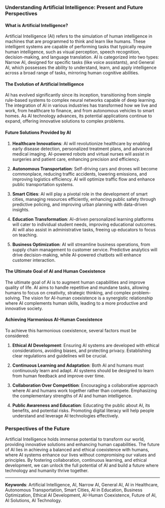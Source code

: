 ### Understanding Artificial Intelligence: Present and Future Perspectives

#### What is Artificial Intelligence?

Artificial Intelligence (AI) refers to the simulation of human intelligence in machines that are programmed to think and learn like humans. These intelligent systems are capable of performing tasks that typically require human intelligence, such as visual perception, speech recognition, decision-making, and language translation. AI is categorized into two types: Narrow AI, designed for specific tasks (like voice assistants), and General AI, which possesses the ability to understand, learn, and apply intelligence across a broad range of tasks, mirroring human cognitive abilities.

#### The Evolution of Artificial Intelligence

AI has evolved significantly since its inception, transitioning from simple rule-based systems to complex neural networks capable of deep learning. The integration of AI in various industries has transformed how we live and work, from healthcare to finance, and from autonomous vehicles to smart homes. As AI technology advances, its potential applications continue to expand, offering innovative solutions to complex problems.

#### Future Solutions Provided by AI

1. **Healthcare Innovations**: AI will revolutionize healthcare by enabling early disease detection, personalized treatment plans, and advanced medical imaging. AI-powered robots and virtual nurses will assist in surgeries and patient care, enhancing precision and efficiency.

2. **Autonomous Transportation**: Self-driving cars and drones will become commonplace, reducing traffic accidents, lowering emissions, and improving logistics efficiency. AI will optimize traffic flow and enhance public transportation systems.

3. **Smart Cities**: AI will play a pivotal role in the development of smart cities, managing resources efficiently, enhancing public safety through predictive policing, and improving urban planning with data-driven insights.

4. **Education Transformation**: AI-driven personalized learning platforms will cater to individual student needs, improving educational outcomes. AI will also assist in administrative tasks, freeing up educators to focus on teaching.

5. **Business Optimization**: AI will streamline business operations, from supply chain management to customer service. Predictive analytics will drive decision-making, while AI-powered chatbots will enhance customer interaction.

#### The Ultimate Goal of AI and Human Coexistence

The ultimate goal of AI is to augment human capabilities and improve quality of life. AI aims to handle repetitive and mundane tasks, allowing humans to focus on creativity, strategic thinking, and complex problem-solving. The vision for AI-human coexistence is a synergistic relationship where AI complements human skills, leading to a more productive and innovative society.

#### Achieving Harmonious AI-Human Coexistence

To achieve this harmonious coexistence, several factors must be considered:

1. **Ethical AI Development**: Ensuring AI systems are developed with ethical considerations, avoiding biases, and protecting privacy. Establishing clear regulations and guidelines will be crucial.

2. **Continuous Learning and Adaptation**: Both AI and humans must continuously learn and adapt. AI systems should be designed to learn from human feedback and improve over time.

3. **Collaboration Over Competition**: Encouraging a collaborative approach where AI and humans work together rather than compete. Emphasizing the complementary strengths of AI and human intelligence.

4. **Public Awareness and Education**: Educating the public about AI, its benefits, and potential risks. Promoting digital literacy will help people understand and leverage AI technologies effectively.

### Perspectives of the Future

Artificial Intelligence holds immense potential to transform our world, providing innovative solutions and enhancing human capabilities. The future of AI lies in achieving a balanced and ethical coexistence with humans, where AI systems enhance our lives without compromising our values and principles. By fostering collaboration, continuous learning, and ethical development, we can unlock the full potential of AI and build a future where technology and humanity thrive together.

---

**Keywords**: Artificial Intelligence, AI, Narrow AI, General AI, AI in Healthcare, Autonomous Transportation, Smart Cities, AI in Education, Business Optimization, Ethical AI Development, AI-Human Coexistence, Future of AI, AI Solutions, AI Technology.
